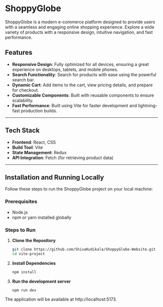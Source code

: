 # ShoppyGlobe

ShoppyGlobe is a modern e-commerce platform designed to provide users with a seamless and engaging online shopping experience. Explore a wide variety of products with a responsive design, intuitive navigation, and fast performance.

## Features

- **Responsive Design**: Fully optimized for all devices, ensuring a great experience on desktops, tablets, and mobile phones.
- **Search Functionality**: Search for products with ease using the powerful search bar.
- **Dynamic Cart**: Add items to the cart, view pricing details, and prepare for checkout.
- **Customizable Components**: Built with reusable components to ensure scalability.
- **Fast Performance**: Built using Vite for faster development and lightning-fast production builds.

---

## Tech Stack

- **Frontend**: React, CSS
- **Build Tool**: Vite
- **State Management**: Redux
- **API Integration**: Fetch (for retrieving product data)

---

## Installation and Running Locally

Follow these steps to run the ShoppyGlobe project on your local machine:

### Prerequisites

- Node.js
- npm or yarn installed globally

### Steps to Run

1. **Clone the Repository**

   ```bash
   git clone https://github.com/ShivaKudikala/ShoppyGlobe-Website.git
   cd vite-project
   
2. **Install Dependencies**

   ```bash
   npm install

3. **Run the development server**

   ```bash
   npm run dev
  The application will be available at http://localhost:5173.
